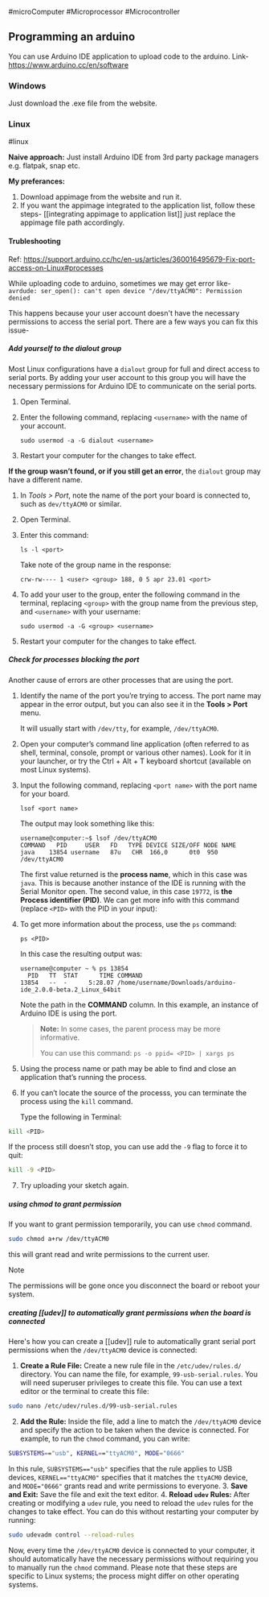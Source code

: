 #microComputer #Microprocessor #Microcontroller 

## Programming an arduino

You can use Arduino IDE application to upload code to the arduino.
Link- https://www.arduino.cc/en/software
### Windows
Just download the .exe file from the website.

### Linux
#linux 

**Naive approach:**
Just install Arduino IDE from 3rd party package managers e.g. flatpak, snap etc.

**My preferances:**
1. Download appimage from the website and run it.
2. If you want the appimage integrated to the application list, follow these steps-
	[[integrating appimage to application list]]
	just replace the appimage file path accordingly.
#### Trubleshooting

Ref: https://support.arduino.cc/hc/en-us/articles/360016495679-Fix-port-access-on-Linux#processes

While uploading code to arduino, sometimes we may get error like-
`avrdude: ser_open(): can't open device "/dev/ttyACM0": Permission denied`

This happens because your user account doesn't have the necessary permissions to access the serial port.
There are a few ways you can fix this issue-
##### Add yourself to the dialout group
Most Linux configurations have a `dialout` group for full and direct access to serial ports. By adding your user account to this group you will have the necessary permissions for Arduino IDE to communicate on the serial ports.

1. Open Terminal.
    
2. Enter the following command, replacing `<username>` with the name of your account.
    
    ```
    sudo usermod -a -G dialout <username>
    ```
    
3. Restart your computer for the changes to take effect.
    

**If the group wasn’t found, or if you still get an error**, the `dialout` group may have a different name.

1. In _Tools > Port_, note the name of the port your board is connected to, such as `dev/ttyACM0` or similar.
    
2. Open Terminal.
    
3. Enter this command:
    
    ```
    ls -l <port>
    ```
    
    Take note of the group name in the response:
    
    ```
    crw-rw---- 1 <user> <group> 188, 0 5 apr 23.01 <port>
    ```
    
4. To add your user to the group, enter the following command in the terminal, replacing `<group>` with the group name from the previous step, and `<username>` with your username:
    
    ```
    sudo usermod -a -G <group> <username>
    ```
    
5. Restart your computer for the changes to take effect.

##### Check for processes blocking the port

Another cause of errors are other processes that are using the port.

1. Identify the name of the port you’re trying to access. The port name may appear in the error output, but you can also see it in the **Tools > Port** menu.
    
    It will usually start with `/dev/tty`, for example, `/dev/ttyACM0`.
    
2. Open your computer’s command line application (often referred to as shell, terminal, console, prompt or various other names). Look for it in your launcher, or try the Ctrl + Alt + T keyboard shortcut (available on most Linux systems).
    
3. Input the following command, replacing `<port name>` with the port name for your board.
    
    ```
    lsof <port name>
    ```
    
    The output may look something like this:
    
    ```
    username@computer:~$ lsof /dev/ttyACM0
    COMMAND   PID     USER   FD   TYPE DEVICE SIZE/OFF NODE NAME
    java    13854 username   87u   CHR  166,0      0t0  950 /dev/ttyACM0
    ```
    
    The first value returned is the **process name**, which in this case was `java`. This is because another instance of the IDE is running with the Serial Monitor open. The second value, in this case `19772`, is **the Process identifier (PID)**. We can get more info with this command (replace `<PID>` with the PID in your input):
    
4. To get more information about the process, use the `ps` command:
    
    ```
    ps <PID>
    ```
    
    In this case the resulting output was:
    
    ```
    username@computer ~ % ps 13854                 
      PID   TT  STAT      TIME COMMAND
    13854   --  -      5:28.07 /home/username/Downloads/arduino-ide_2.0.0-beta.2_Linux_64bit  
    ```
    
    Note the path in the **COMMAND** column. In this example, an instance of Arduino IDE is using the port.
    
    > **Note:** In some cases, the parent process may be more informative.
    > 
    > You can use this command: `ps -o ppid= <PID> | xargs ps`
    
5. Using the process name or path may be able to find and close an application that’s running the process.
    
6. If you can’t locate the source of the processs, you can terminate the process using the `kill` command.
    
    Type the following in Terminal:
    
```bash
kill <PID>
```
If the process still doesn’t stop, you can use add the `-9` flag to force it to quit:
    
```bash
kill -9 <PID>
```
    
7. Try uploading your sketch again.

##### using chmod to grant permission
If you want to grant permission temporarily, you can use `chmod` command.

```bash
sudo chmod a+rw /dev/ttyACM0
```

this will grant read and write permissions to the current user. 
>[!Note]
>The permissions will be gone once you disconnect the board or reboot your system.

##### creating [[udev]] to automatically grant permissions when the board is connected

Here's how you can create a [[udev]] rule to automatically grant serial port permissions when the `/dev/ttyACM0` device is connected:

1. **Create a Rule File:** Create a new rule file in the `/etc/udev/rules.d/` directory. You can name the file, for example, `99-usb-serial.rules`. You will need superuser privileges to create this file. You can use a text editor or the terminal to create this file:

 ```bash
 sudo nano /etc/udev/rules.d/99-usb-serial.rules
 ```
    
2. **Add the Rule:** Inside the file, add a line to match the `/dev/ttyACM0` device and specify the action to be taken when the device is connected. For example, to run the `chmod` command, you can write:
```bash
SUBSYSTEMS=="usb", KERNEL=="ttyACM0", MODE="0666"
```

In this rule, `SUBSYSTEMS=="usb"` specifies that the rule applies to USB devices, `KERNEL=="ttyACM0"` specifies that it matches the `ttyACM0` device, and `MODE="0666"` grants read and write permissions to everyone.
3. **Save and Exit:** Save the file and exit the text editor.
4. **Reload `udev` Rules:** After creating or modifying a `udev` rule, you need to reload the `udev` rules for the changes to take effect. You can do this without restarting your computer by running:
```bash
sudo udevadm control --reload-rules
```

Now, every time the `/dev/ttyACM0` device is connected to your computer, it should automatically have the necessary permissions without requiring you to manually run the `chmod` command. Please note that these steps are specific to Linux systems; the process might differ on other operating systems.